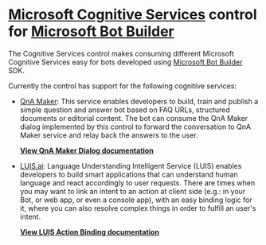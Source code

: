 # [Microsoft Cognitive Services](https://www.microsoft.com/cognitive-services) control for [Microsoft Bot Builder](https://github.com/microsoft/botbuilder)

The Cognitive Services control makes consuming different Microsoft Cognitive Services easy for bots developed using [Microsoft Bot Builder](https://github.com/microsoft/botbuilder) SDK.

Currently the control has support for the following cognitive services:

- [QnA Maker](https://qnamaker.ai/): This service enables developers to build, train and publish a simple question and answer bot based on FAQ URLs, structured documents or editorial content. The bot can consume the QnA Maker dialog implemented by this control to forward the conversation to QnA Maker service and relay back the answers to the user.

    **[View QnA Maker Dialog documentation](Samples/QnAMaker/README.md)**

- [LUIS.ai](https://luis.ai): Language Understanding Intelligent Service (LUIS) enables developers to build smart applications that can understand human language and react accordingly to user requests. There are times when you may want to link an intent to an action at client side (e.g.: in your Bot, or web app, or even a console app), with an easy binding logic for it, where you can also resolve complex things in order to fulfill an user's intent.

    **[View LUIS Action Binding documentation](Samples/LuisActionBinding/README.md)**